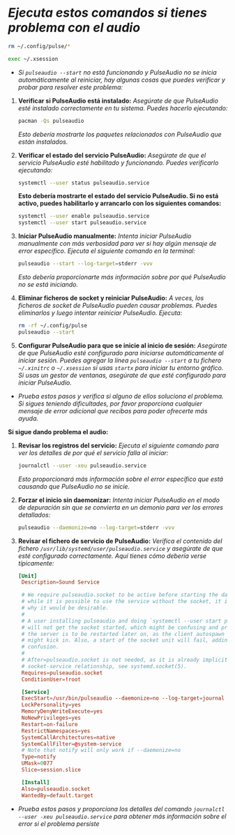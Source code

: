 <!-- Autor: Daniel Benjamin Perez Morales -->
<!-- GitHub: https://github.com/DanielBenjaminPerezMoralesDev13 -->
<!-- Gitlab: https://gitlab.com/DanielBenjaminPerezMoralesDev13 -->
<!-- Correo electrónico: danielperezdev@proton.me -->

# ***Ejecuta estos comandos si tienes problema con el audio***

```bash
rm ~/.config/pulse/*
```

```bash
exec ~/.xsession
```

- *Si `pulseaudio --start` no está funcionando y PulseAudio no se inicia automáticamente al reiniciar, hay algunas cosas que puedes verificar y probar para resolver este problema:*

1. **Verificar si PulseAudio está instalado:** *Asegúrate de que PulseAudio esté instalado correctamente en tu sistema. Puedes hacerlo ejecutando:*

   ```bash
   pacman -Qs pulseaudio
   ```

   *Esto debería mostrarte los paquetes relacionados con PulseAudio que están instalados.*

2. **Verificar el estado del servicio PulseAudio:** *Asegúrate de que el servicio PulseAudio esté habilitado y funcionando. Puedes verificarlo ejecutando:*

   ```bash
   systemctl --user status pulseaudio.service
   ```

   **Esto debería mostrarte el estado del servicio PulseAudio. Si no está activo, puedes habilitarlo y arrancarlo con los siguientes comandos:**

   ```bash
   systemctl --user enable pulseaudio.service
   systemctl --user start pulseaudio.service
   ```

3. **Iniciar PulseAudio manualmente:** *Intenta iniciar PulseAudio manualmente con más verbosidad para ver si hay algún mensaje de error específico. Ejecuta el siguiente comando en la terminal:*

   ```bash
   pulseaudio --start --log-target=stderr -vvv
   ```

   *Esto debería proporcionarte más información sobre por qué PulseAudio no se está iniciando.*

4. **Eliminar ficheros de socket y reiniciar PulseAudio:** *A veces, los ficheros de socket de PulseAudio pueden causar problemas. Puedes eliminarlos y luego intentar reiniciar PulseAudio. Ejecuta:*

   ```bash
   rm -rf ~/.config/pulse
   pulseaudio --start
   ```

5. **Configurar PulseAudio para que se inicie al inicio de sesión:** *Asegúrate de que PulseAudio esté configurado para iniciarse automáticamente al iniciar sesión. Puedes agregar la línea `pulseaudio --start` a tu fichero `~/.xinitrc` o `~/.xsession` si usas `startx` para iniciar tu entorno gráfico. Si usas un gestor de ventanas, asegúrate de que esté configurado para iniciar PulseAudio.*

- *Prueba estos pasos y verifica si alguno de ellos soluciona el problema. Si sigues teniendo dificultades, por favor proporciona cualquier mensaje de error adicional que recibas para poder ofrecerte más ayuda.*

**Si sigue dando problema el audio:**

1. **Revisar los registros del servicio:** *Ejecuta el siguiente comando para ver los detalles de por qué el servicio falla al iniciar:*

   ```bash
   journalctl --user -xeu pulseaudio.service
   ```

   *Esto proporcionará más información sobre el error específico que está causando que PulseAudio no se inicie.*

2. **Forzar el inicio sin daemonizar:** *Intenta iniciar PulseAudio en el modo de depuración sin que se convierta en un demonio para ver los errores detallados:*

   ```bash
   pulseaudio --daemonize=no --log-target=stderr -vvv
   ```

3. **Revisar el fichero de servicio de PulseAudio:** *Verifica el contenido del fichero `/usr/lib/systemd/user/pulseaudio.service` y asegúrate de que esté configurado correctamente. Aquí tienes cómo debería verse típicamente:*

   ```toml
   [Unit]
    Description=Sound Service

    # We require pulseaudio.socket to be active before starting the daemon, because
    # while it is possible to use the service without the socket, it is not clear
    # why it would be desirable.
    #
    # A user installing pulseaudio and doing `systemctl --user start pulseaudio`
    # will not get the socket started, which might be confusing and problematic if
    # the server is to be restarted later on, as the client autospawn feature
    # might kick in. Also, a start of the socket unit will fail, adding to the
    # confusion.
    #
    # After=pulseaudio.socket is not needed, as it is already implicit in the
    # socket-service relationship, see systemd.socket(5).
    Requires=pulseaudio.socket
    ConditionUser=!root

    [Service]
    ExecStart=/usr/bin/pulseaudio --daemonize=no --log-target=journal
    LockPersonality=yes
    MemoryDenyWriteExecute=yes
    NoNewPrivileges=yes
    Restart=on-failure
    RestrictNamespaces=yes
    SystemCallArchitectures=native
    SystemCallFilter=@system-service
    # Note that notify will only work if --daemonize=no
    Type=notify
    UMask=0077
    Slice=session.slice

    [Install]
    Also=pulseaudio.socket
    WantedBy=default.target
   ```

- *Prueba estos pasos y proporciona los detalles del comando `journalctl --user -xeu pulseaudio.service` para obtener más información sobre el error si el problema persiste*
